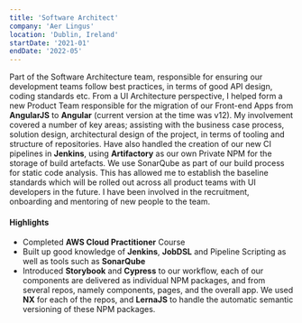 ```yaml
---
title: 'Software Architect'
company: 'Aer Lingus'
location: 'Dublin, Ireland'
startDate: '2021-01'
endDate: '2022-05'
---
```


Part of the Software Architecture team, responsible for ensuring our
development teams follow best practices, in terms of good API design,
coding standards etc. From a UI Architecture perspective, I helped form a
new Product Team responsible for the migration of our Front-end Apps
from **AngularJS** to **Angular** (current version at the time was v12). My
involvement covered a number of key areas; assisting with the business
case process, solution design, architectural design of the project, in terms
of tooling and structure of repositories. Have also handled the creation of
our new CI pipelines in **Jenkins**, using **Artifactory** as our own Private NPM
for the storage of build artefacts. We use SonarQube as part of our build
process for static code analysis. This has allowed me to establish the
baseline standards which will be rolled out across all product teams with
UI developers in the future. I have been involved in the recruitment,
onboarding and mentoring of new people to the team.

#### Highlights

- Completed **AWS Cloud Practitioner** Course
- Built up good knowledge of **Jenkins**, **JobDSL** and Pipeline Scripting as
  well as tools such as **SonarQube**
- Introduced **Storybook** and **Cypress** to our workflow, each of our
  components are delivered as individual NPM packages, and from several
  repos, namely components, pages, and the overall app. We used **NX** for
  each of the repos, and **LernaJS** to handle the automatic semantic
  versioning of these NPM packages.
